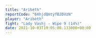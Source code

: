 ```yaml
---
title: "Aribèth"
reportCode: "6XhjdQmtyfBJDVzN"
player: "Aribèth"
fight: "Lady Vashj - Wipe 9 (14%)"
date: 2021-10-03T19:05:08.133000+00:00
---
```

